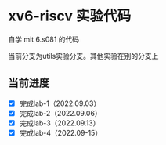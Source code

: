# xv6-riscv 实验代码
自学 mit 6.s081 的代码

当前分支为utils实验分支。其他实验在别的分支上

## 当前进度
- [x] 完成lab-1（2022.09.03）
- [x] 完成lab-2（2022.09.06）
- [x] 完成lab-3（2022.09.13）
- [x] 完成lab-4（2022.09-15）
